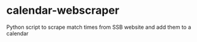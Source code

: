 # calendar-webscraper
Python script to scrape match times from SSB website and add them to a calendar
